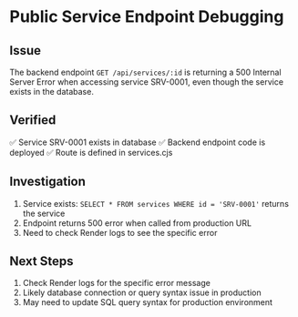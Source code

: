 # Public Service Endpoint Debugging

## Issue
The backend endpoint `GET /api/services/:id` is returning a 500 Internal Server Error when accessing service SRV-0001, even though the service exists in the database.

## Verified
✅ Service SRV-0001 exists in database
✅ Backend endpoint code is deployed
✅ Route is defined in services.cjs

## Investigation
1. Service exists: `SELECT * FROM services WHERE id = 'SRV-0001'` returns the service
2. Endpoint returns 500 error when called from production URL
3. Need to check Render logs to see the specific error

## Next Steps
1. Check Render logs for the specific error message
2. Likely database connection or query syntax issue in production
3. May need to update SQL query syntax for production environment
